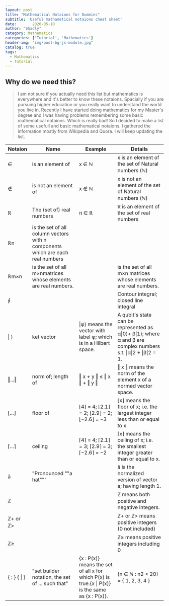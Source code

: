 ```yaml
---
layout: post
title: "Mathematical Notaions for Dummies"
subtitle: 'Useful mathametical notaions cheat sheet'
date:       2020-05-10
author: "Shadly"
category: Mathematics
categories: ['Tutorial', 'Mathematics']
header-img: "img/post-bg-js-module.jpg"
catalog: true
tags:
  - Mathematics
  - Tutorial
---
```


## Why do we need this?
> I am not sure if you actually need this list but mathematics is everywhere and it's better to know these notaions. Spacially if you are pursuing higher education or you really want to understand the world you live in. Recently I have started doing mathematics for my Master's degree and I was having problems remembering some basic mathematical notaions. Which is really bad! So I decided to make a list of some usefull and basic mathematical notaions. I gathered the information mostly from Wikipedia and Quora. I will keep updating the list. 

| Notaion          | Name                                                                           | Example                                                                                                         | Details                                                                                                              |
|------------------|--------------------------------------------------------------------------------|-----------------------------------------------------------------------------------------------------------------|----------------------------------------------------------------------------------------------------------------------|
| ∈                | is an element of                                                               | x ∈ ℕ                                                                                                           | x is an element of the set of Natural numbers \(ℕ\)                                                                  |
| ∉                | is not an element of                                                           | x ∉ ℕ                                                                                                           | x is not an element of the set of Natural numbers \(ℕ\)                                                              |
| ℝ                | The \(set of\) real numbers                                                    | π ∈ ℝ                                                                                                           | π is an element of the set of real numbers                                                                           |
| ℝn               | is the set of all column vectors with n components which are each real numbers |                                                                                                                 |                                                                                                                      |
| ℝm×n             | is the set of all m×nmatrices whose elements are real numbers\.                |                                                                                                                 | is the set of all  m×n  matrices whose elements are real numbers\.                                                   |
| ∮                |                                                                                |                                                                                                                 | Contour integral; closed line integral                                                                               |
| \| ⟩             | ket vector                                                                     | \|φ⟩ means the vector with label φ; which is in a Hilbert space\.                                               | A qubit's state can be represented as α\|0⟩\+ β\|1⟩; where α and β are complex numbers s\.t\. \|α\|2 \+ \|β\|2 = 1\. |
| ‖\.\.\.‖         | norm of; length of                                                             | ‖ x \+ y ‖ ≤ ‖ x ‖ \+ ‖ y ‖                                                                                     | ‖ x ‖ means the norm of the element x of a normed vector space\.                                                     |
| ⌊\.\.\.⌋         | floor of                                                                       | ⌊4⌋ = 4; ⌊2\.1⌋ = 2;  ⌊2\.9⌋ = 2; ⌊−2\.6⌋ = −3                                                                  | ⌊x⌋ means the floor of x; i\.e\. the largest integer less than or equal to x\.                                       |
| ⌈\.\.\.⌉         | ceiling                                                                        | ⌈4⌉ = 4; ⌈2\.1⌉ = 3; ⌈2\.9⌉ = 3; ⌈−2\.6⌉ = −2                                                                   | ⌈x⌉ means the ceiling of x; i\.e\. the smallest integer greater than or equal to x\.                                 |
| â                | "Pronounced ""a hat"""                                                         |                                                                                                                 | â is the normalized version of vector a; having length 1\.                                                           |
| ℤ                |                                                                                |                                                                                                                 | ℤ means both positive and negative integers\.                                                                        |
| ℤ\+ or ℤ>        |                                                                                |                                                                                                                 | ℤ\+ or ℤ> means positive integers \(0 not included\)                                                                 |
| ℤ≥               |                                                                                |                                                                                                                 | ℤ≥ means positive integers including 0                                                                               |
| \{ : \} \{ \| \} | "set builder notation,  the set of \.\.\. such that"                           | \{x : P\(x\)\} means the set of all x for which P\(x\) is true\.\{x \| P\(x\)\} is the same as \{x : P\(x\)\}\. | \{n ∈ ℕ : n2 < 20\} = \{ 1, 2, 3, 4 \}                                                                                  |
